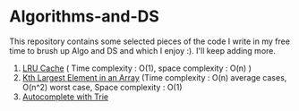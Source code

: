 # Algorithms-and-DS
This repository contains some selected pieces of the code I write in my free time to brush up Algo and DS and which I enjoy :). I'll keep adding more.

1. [LRU Cache](https://github.com/KapilJ22/Algorithms-and-DS/blob/master/LRU.py) ( Time complexity : O(1), space complexity : O(n) )
2. [Kth Largest Element in an Array](https://github.com/KapilJ22/Algorithms-and-DS/blob/master/Kth%20Largest%20Element%20in%20an%20Array.py) (Time complexity : O(n) average cases, O(n^2) worst case, Space complexity : O(1)
3. [Autocomplete with Trie](https://github.com/KapilJ22/Algorithms-and-DS/blob/master/Autocomplete%20with%20Trie)
